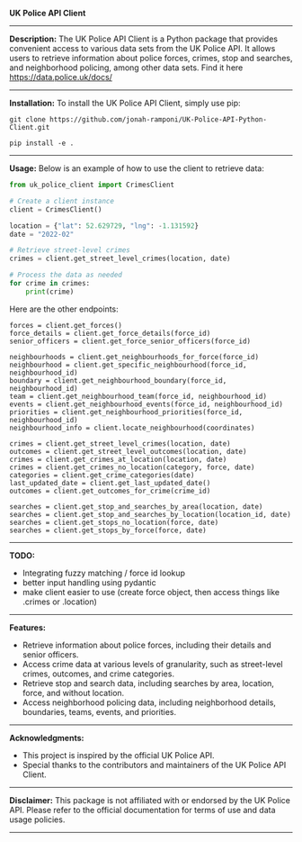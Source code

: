 **UK Police API Client**

---

**Description:**
The UK Police API Client is a Python package that provides convenient access to various data sets from the UK Police API. It allows users to retrieve information about police forces, crimes, stop and searches, and neighborhood policing, among other data sets. Find it here https://data.police.uk/docs/

---

**Installation:**
To install the UK Police API Client, simply use pip:

```
git clone https://github.com/jonah-ramponi/UK-Police-API-Python-Client.git

pip install -e . 
```

---

**Usage:**
Below is an example of how to use the client to retrieve data:

```python
from uk_police_client import CrimesClient

# Create a client instance
client = CrimesClient()

location = {"lat": 52.629729, "lng": -1.131592}
date = "2022-02"

# Retrieve street-level crimes
crimes = client.get_street_level_crimes(location, date)

# Process the data as needed
for crime in crimes:
    print(crime)
```

Here are the other endpoints: 

```
forces = client.get_forces()
force_details = client.get_force_details(force_id)
senior_officers = client.get_force_senior_officers(force_id)

neighbourhoods = client.get_neighbourhoods_for_force(force_id)
neighbourhood = client.get_specific_neighbourhood(force_id, neighbourhood_id)
boundary = client.get_neighbourhood_boundary(force_id, neighbourhood_id)
team = client.get_neighbourhood_team(force_id, neighbourhood_id)
events = client.get_neighbourhood_events(force_id, neighbourhood_id)
priorities = client.get_neighbourhood_priorities(force_id, neighbourhood_id)
neighbourhood_info = client.locate_neighbourhood(coordinates)

crimes = client.get_street_level_crimes(location, date)
outcomes = client.get_street_level_outcomes(location, date)
crimes = client.get_crimes_at_location(location, date)
crimes = client.get_crimes_no_location(category, force, date)
categories = client.get_crime_categories(date)
last_updated_date = client.get_last_updated_date()
outcomes = client.get_outcomes_for_crime(crime_id)

searches = client.get_stop_and_searches_by_area(location, date)
searches = client.get_stop_and_searches_by_location(location_id, date)
searches = client.get_stops_no_location(force, date)
searches = client.get_stops_by_force(force, date)
```

---

**TODO:**
- Integrating fuzzy matching / force id lookup
- better input handling using pydantic
- make client easier to use (create force object, then access things like .crimes or .location)

---

**Features:**
- Retrieve information about police forces, including their details and senior officers.
- Access crime data at various levels of granularity, such as street-level crimes, outcomes, and crime categories.
- Retrieve stop and search data, including searches by area, location, force, and without location.
- Access neighborhood policing data, including neighborhood details, boundaries, teams, events, and priorities.

---


**Acknowledgments:**
- This project is inspired by the official UK Police API.
- Special thanks to the contributors and maintainers of the UK Police API Client.

---

**Disclaimer:**
This package is not affiliated with or endorsed by the UK Police API. Please refer to the official documentation for terms of use and data usage policies.

--- 